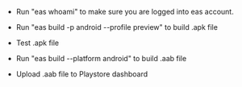 - Run "eas whoami" to make sure you are logged into eas account.

- Run "eas build -p android --profile preview" to build .apk file

- Test .apk file

- Run "eas build --platform android" to build .aab file

- Upload .aab file to Playstore dashboard